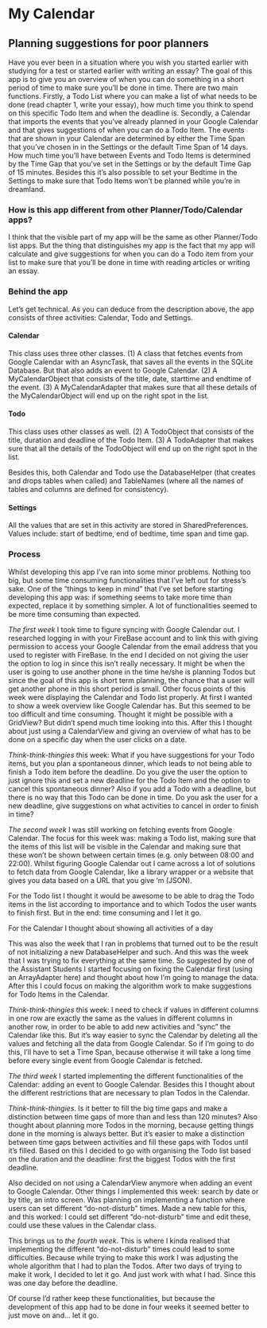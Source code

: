 # My Calendar
## Planning suggestions for poor planners
Have you ever been in a situation where you wish you started earlier with studying for a test or started earlier with writing an essay? The goal of this app is to give you an overview of when you can do something in a short period of time to make sure you’ll be done in time. There are two main functions. Firstly, a Todo List where you can make a list of what needs to be done (read chapter 1, write your essay), how much time you think to spend on this specific Todo Item and when the deadline is. Secondly, a Calendar that imports the events that you’ve already planned in your Google Calendar and that gives suggestions of when you can do a Todo Item. The events that are shown in your Calendar are determined by either the Time Span that you’ve chosen in in the Settings or the default Time Span of 14 days. How much time you’ll have between Events and Todo Items is determined by the Time Gap that you’ve set in the Settings or by the default Time Gap of 15 minutes. Besides this it’s also possible to set your Bedtime in the Settings to make sure that Todo Items won’t be planned while you’re in dreamland. 

### How is this app different from other Planner/Todo/Calendar apps?
I think that the visible part of my app will be the same as other Planner/Todo list apps. But the thing that distinguishes my app is the fact that my app will calculate and give suggestions for when you can do a Todo item from your list to make sure that you’ll be done in time with reading articles or writing an essay. 

### Behind the app
Let’s get technical. As you can deduce from the description above, the app consists of three activities: Calendar, Todo and Settings. 

#### Calendar
This class uses three other classes. (1) A class that fetches events from Google Calendar with an AsyncTask, that saves all the events in the SQLite Database. But that also adds an event to Google Calendar. (2) A MyCalendarObject that consists of the title, date, starttime and endtime of the event. (3) A MyCalendarAdapter that makes sure that all these details of the MyCalendarObject will end up on the right spot in the list. 

#### Todo
This class uses other classes as well. (2) A TodoObject that consists of the title, duration and deadline of the Todo Item. (3) A TodoAdapter that makes sure that all the details of the TodoObject will end up on the right spot in the list. 

Besides this, both Calendar and Todo use the DatabaseHelper (that creates and drops tables when called) and TableNames (where all the names of tables and columns are defined for consistency). 

#### Settings
All the values that are set in this activity are stored in SharedPreferences. Values include: start of bedtime, end of bedtime, time span and time gap. 

### Process
Whilst developing this app I’ve ran into some minor problems. Nothing too big, but some time consuming functionalities that I’ve left out for stress’s sake. One of the “things to keep in mind” that I’ve set before starting developing this app was: if something seems to take more time than expected, replace it by something simpler. A lot of functionalities seemed to be more time consuming than expected. 

*The first week* I took time to figure syncing with Google Calendar out. I researched logging in with your FireBase account and to link this with giving permission to access your Google Calendar from the email address that you used to register with FireBase. In the end I decided on not giving the user the option to log in since this isn’t really necessary. It might be when the user is going to use another phone in the time he/she is planning Todos but since the goal of this app is short term planning, the chance that a user will get another phone in this short period is small. Other focus points of this week were displaying the Calendar and Todo list properly. At first I wanted to show a week overview like Google Calendar has. But this seemed to be too difficult and time consuming. Thought it might be possible with a GridView? But didn’t spend much time looking into this. After this I thought about just using a CalendarView and giving an overview of what has to be done on a specific day when the user clicks on a date. 

*Think-think-thingies* this week: What if you have suggestions for your Todo items, but you plan a spontaneous dinner, which leads to not being able to finish a Todo item before the deadline. Do you give the user the option to just ignore this and set a new deadline for the Todo Item and the option to cancel this spontaneous dinner? Also if you add a Todo with a deadline, but there is no way that this Todo can be done in time. Do you ask the user for a new deadline, give suggestions on what activities to cancel in order to finish in time?

*The second week* I was still working on fetching events from Google Calendar. The focus for this week was: making a Todo list, making sure that the items of this list will be visible in the Calendar and making sure that these won’t be shown between certain times (e.g. only between 08:00 and 22:00). Whilst figuring Google Calendar out I came across a lot of solutions to fetch data from Google Calendar, like a library wrapper or a website that gives you data based on a URL that you give ‘m (JSON). 

For the Todo list I thought it would be awesome to be able to drag the Todo items in the list according to importance and to which Todos the user wants to finish first. But in the end: time consuming and I let it go. 

For the Calendar I thought about showing all activities of a day 

This was also the week that I ran in problems that turned out to be the result of not initializing a new DatabaseHelper and such. And this was the week that I was trying to fix everything at the same time. So suggested by one of the Assistant Students I started focusing on fixing the Calendar first (using an ArrayAdapter here) and thought about how I’m going to manage the data. After this I could focus on making the algorithm work to make suggestions for Todo Items in the Calendar. 

*Think-think-thingies* this week: I need to check if values in different columns in one row are exactly the same as the values in different columns in another row, in order to be able to add new activities and “sync” the Calendar like this. But it’s way easier to sync the Calendar by deleting all the values and fetching all the data from Google Calendar. So if I’m going to do this, I’ll have to set a Time Span, because otherwise it will take a long time before every single event from Google Calendar is fetched. 

*The third week* I started implementing the different functionalities of the Calendar: adding an event to Google Calendar. Besides this I thought about the different restrictions that are necessary to plan Todos in the Calendar. 

*Think-think-thingies*. Is it better to fill the big time gaps and make a distinction between time gaps of more than and less than 120 minutes? Also thought about planning more Todos in the morning, because getting things done in the morning is always better. But it’s easier to make a distinction between time gaps between activities and fill these gaps with Todos until it’s filled. Based on this I decided to go with organising the Todo list based on the duration and the deadline: first the biggest Todos with the first deadline. 

Also decided on not using a CalendarView anymore when adding an event to Google Calendar. Other things I implemented this week: search by date or by title, an intro screen. Was planning on implementing a function where users can set different “do-not-disturb” times. Made a new table for this, and this worked: I could set different “do-not-disturb” time and edit these, could use these values in the Calendar class. 

This brings us to *the fourth week*. This is where I kinda realised that implementing the different “do-not-disturb” times could lead to some difficulties. Because while trying to make this work I was adjusting the whole algorithm that I had to plan the Todos. After two days of trying to make it work, I decided to let it go. And just work with what I had. Since this was one day before the deadline. 

Of course I’d rather keep these functionalities, but because the development of this app had to be done in four weeks it seemed better to just move on and… let it go. 
